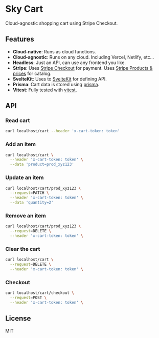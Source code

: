 # Sky Cart

Cloud-agnostic shopping cart using Stripe Checkout.

## Features

- **Cloud-native**: Runs as cloud functions.
- **Cloud-agnostic**: Runs on any cloud. Including Vercel, Netlify, etc...
- **Headless**: Just an API, can use any frontend you like.
- **Stripe**: Uses [Stripe Checkout](https://checkout.stripe.dev) for payment. Uses [Stripe Products & prices](https://stripe.com/docs/products-prices/overview) for catalog.
- **SvelteKit**: Uses to [SvelteKit](https://kit.svelte.dev) for defining API.
- **Prisma**: Cart data is stored using [prisma](https://prisma.io).
- **Vitest**: Fully tested with [vitest](https://vitest.dev).

## API

### Read cart

```bash
curl localhost/cart --header 'x-cart-token: token'
```

### Add an item

```bash
curl localhost/cart \
  --header 'x-cart-token: token' \
  --data 'product=prod_xyz123'
```

### Update an item

```bash
curl localhost/cart/prod_xyz123 \
  --request=PATCH \
  --header 'x-cart-token: token' \
  --data 'quantity=2'
```

### Remove an item

```bash
curl localhost/cart/prod_xyz123 \
  --request=DELETE \
  --header 'x-cart-token: token' \
```

### Clear the cart

```bash
curl localhost/cart \
  --request=DELETE \
  --header 'x-cart-token: token' \
```

### Checkout

```bash
curl localhost/cart/checkout \
  --request=POST \
  --header 'x-cart-token: token' \
```

## License

MIT
